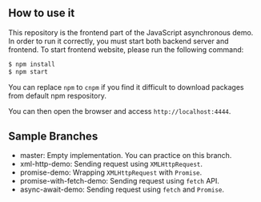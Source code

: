 ## How to use it

This repository is the frontend part of the JavaScript asynchronous demo. In order to run it correctly, you must start both backend server and frontend. To start frontend website, please run the following command:

```bash
$ npm install
$ npm start
```

You can replace `npm` to `cnpm` if you find it difficult to download packages from default npm respository.

You can then open the browser and access `http://localhost:4444`.

## Sample Branches

* master: Empty implementation. You can practice on this branch.
* xml-http-demo: Sending request using `XMLHttpRequest`.
* promise-demo: Wrapping `XMLHttpRequest` with `Promise`.
* promise-with-fetch-demo: Sending request using `fetch` API.
* async-await-demo: Sending request using `fetch` and `Promise`.
